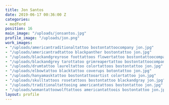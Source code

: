 ```yaml
---
title: Jon Santos
date: 2019-06-17 00:36:00 Z
categories:
- medford
position: 16
main_image: "/uploads/jonsantos.jpg"
profile_image: "/uploads/jon.png"
work_images:
- "/uploads/americantraditionaltattoo bostontattoocompany jon.jpg"
- "/uploads/americantradtattoo blackpanther bostontattoo jon.jpg"
- "/uploads/blackandgreyrose foottattoos flowertattoo bostontattoocompany jon.jpg"
- "/uploads/blackandgrey tarottatoo grimreapertattoo bostontattoocompany jon.jpg"
- "/uploads/drumtattoo laureltattoo colortattoos bostontattoo jon.jpg"
- "/uploads/elbowtattoo blacktattoo coverups botontattoo jon.jpg"
- "/uploads/hanyamasktattoo bostontattooartist colortattoo jon.jpg"
- "/uploads/skulltattoos rosetattoos bostontattoo blackandgray jon.jpg"
- "/uploads/traditionaltattooing americantattoos bostontattoo jon.jpg"
- "/uploads/womantattoowolftattoos americantattoois bostontattoo jon.jpg"
layout: profile
---
```



